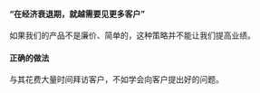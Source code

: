 #### “在经济衰退期，就越需要见更多客户”
如果我们的产品不是廉价、简单的，这种策略并不能让我们提高业绩。    
    
#### 正确的做法
与其花费大量时间拜访客户，不如学会向客户提出好的问题。